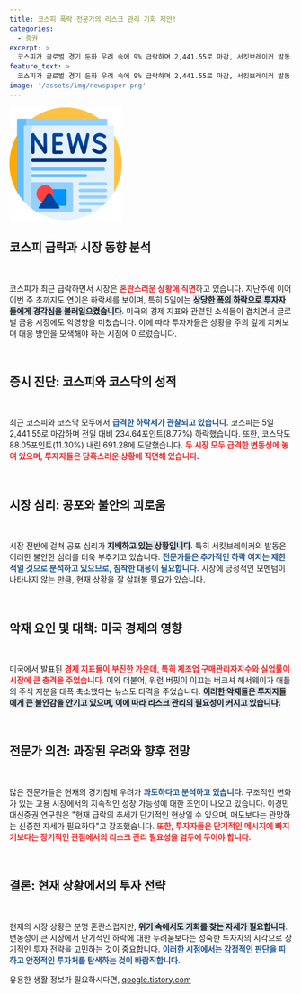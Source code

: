 ```yaml
---
title: 코스피 폭락 전문가의 리스크 관리 기회 제안!
categories:
  - 증권
excerpt: >
  코스피가 글로벌 경기 둔화 우려 속에 9% 급락하며 2,441.55로 마감, 서킷브레이커 발동 등 혼란이 지속되고 있다. 전문가들은 과도한 공포는 경계하라고 조언하며, 리스크 관리에 나설 것을 권장하고 있다.
feature_text: >
  코스피가 글로벌 경기 둔화 우려 속에 9% 급락하며 2,441.55로 마감, 서킷브레이커 발동 등 혼란이 지속되고 있다. 전문가들은 과도한 공포는 경계하라고 조언하며, 리스크 관리에 나설 것을 권장하고 있다.
image: '/assets/img/newspaper.png'
---
```


<p><img src="/assets/img/newspaper.png" alt="kimp 속보" /></p>

<h2 data-ke-size="size26">코스피 급락과 시장 동향 분석</h2>

<p data-ke-size="size16">&nbsp;</p>

<p>코스피가 최근 급락하면서 시장은 <b><span style="color: #ee2323;">혼란스러운 상황에 직면</span></b>하고 있습니다. 지난주에 이어 이번 주 초까지도 연이은 하락세를 보이며, 특히 5일에는 <b><span style="background-color: #21538527;">상당한 폭의 하락으로 투자자들에게 경각심을 불러일으켰습니다</span></b>. 미국의 경제 지표와 관련된 소식들이 겹치면서 글로벌 금융 시장에도 악영향을 미쳤습니다. 이에 따라 투자자들은 상황을 주의 깊게 지켜보며 대응 방안을 모색해야 하는 시점에 이르렀습니다. </p>

<p data-ke-size="size16">&nbsp;</p>

<h2 data-ke-size="size26">증시 진단: 코스피와 코스닥의 성적</h2>

<p data-ke-size="size16">&nbsp;</p>

<p>최근 코스피와 코스닥 모두에서 <b><span style="color: #1a5490;">급격한 하락세가 관찰되고 있습니다</span></b>. 코스피는 5일 2,441.55로 마감하며 전일 대비 234.64포인트(8.77%) 하락했습니다. 또한, 코스닥도 88.05포인트(11.30%) 내린 691.28에 도달했습니다. <b><span style="color: #ee2323;">두 시장 모두 급격한 변동성에 놓여 있으며, 투자자들은 당혹스러운 상황에 직면해 있습니다.</span></b></p>

<p data-ke-size="size16">&nbsp;</p>

<h2 data-ke-size="size26">시장 심리: 공포와 불안의 괴로움</h2>

<p data-ke-size="size16">&nbsp;</p>

<p>시장 전반에 걸쳐 공포 심리가 <b><span style="background-color: #21538527;">지배하고 있는 상황입니다</span></b>. 특히 서킷브레이커의 발동은 이러한 불안한 심리를 더욱 부추기고 있습니다. <b><span style="color: #1a5490;">전문가들은 추가적인 하락 여지는 제한적일 것으로 분석하고 있으므로, 침착한 대응이 필요합니다.</span></b> 시장에 긍정적인 모멘텀이 나타나지 않는 만큼, 현재 상황을 잘 살펴볼 필요가 있습니다.</p>

<p data-ke-size="size16">&nbsp;</p>

<h2 data-ke-size="size26">악재 요인 및 대책: 미국 경제의 영향</h2>

<p data-ke-size="size16">&nbsp;</p>

<p>미국에서 발표된 <b><span style="color: #ee2323;">경제 지표들이 부진한 가운데, 특히 제조업 구매관리자지수와 실업률이 시장에 큰 충격을 주었습니다</span></b>. 이와 더불어, 워런 버핏이 이끄는 버크셔 해서웨이가 애플의 주식 지분을 대폭 축소했다는 뉴스도 타격을 주었습니다. <b><span style="background-color: #21538527;">이러한 악재들은 투자자들에게 큰 불안감을 안기고 있으며, 이에 따라 리스크 관리의 필요성이 커지고 있습니다.</span></b></p>

<p data-ke-size="size16">&nbsp;</p>

<h2 data-ke-size="size26">전문가 의견: 과장된 우려와 향후 전망</h2>

<p data-ke-size="size16">&nbsp;</p>

<p>많은 전문가들은 현재의 경기침체 우려가 <b><span style="color: #1a5490;">과도하다고 분석하고 있습니다</span></b>. 구조적인 변화가 있는 고용 시장에서의 지속적인 성장 가능성에 대한 조언이 나오고 있습니다. 이경민 대신증권 연구원은 "현재 급락의 추세가 단기적인 현상일 수 있으며, 매도보다는 관망하는 신중한 자세가 필요하다"고 강조했습니다. <b><span style="color: #ee2323;">또한, 투자자들은 단기적인 메시지에 빠지기보다는 장기적인 관점에서의 리스크 관리 필요성을 염두에 두어야 합니다.</span></b></p>

<p data-ke-size="size16">&nbsp;</p>

<h2 data-ke-size="size26">결론: 현재 상황에서의 투자 전략</h2>

<p data-ke-size="size16">&nbsp;</p>

<p>현재의 시장 상황은 분명 혼란스럽지만, <b><span style="background-color: #21538527;">위기 속에서도 기회를 찾는 자세가 필요합니다</span></b>. 변동성이 큰 시장에서 단기적인 하락에 대한 두려움보다는 성숙한 투자자의 시각으로 장기적인 투자 전략을 고민하는 것이 중요합니다. <b><span style="color: #1a5490;">이러한 시점에서는 감정적인 판단을 피하고 안정적인 투자처를 탐색하는 것이 바람직합니다.</span></b></p>
유용한 생활 정보가 필요하시다면, <a href="https://qoogle.tistory.com" rel="dofollow">qoogle.tistory.com</a>


